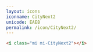 ```yaml
---
layout: icons
iconname: CityNext2
unicode: EAEB
permalink: /icon/CityNext2/
---
```


``` html
<i class="mi mi-CityNext2"></i>
```
